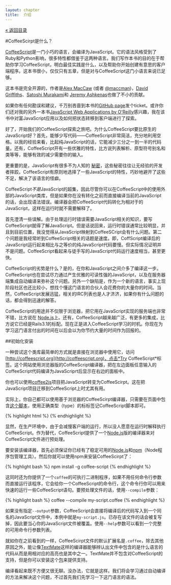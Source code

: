 ```yaml
---
layout: chapter
title:  介绍
---
```


<div class="back"><a href="/tlboc/">&laquo; 返回目录</a></div>

#CoffeeScirpt是什么？

[CoffeeScript](http://coffeescript.org)是一门小巧的语言，会编译为JavaScript。它的语法风格受到了Ruby和Python影响，很多特性都借鉴于这两种语言。我们写作本书的目的在于帮助你学习CoffeeScript，明白最佳实践是什么，以及帮助你开始创建有意思的客户端程序。这本书很小，仅仅只有五章，但是对与CoffeeScript这门小语言来说已足够。

这本书是完全开源的，作者是[Alex MacCaw](http://alexmaccaw.co.uk) (或者 [@maccman](http://twitter.com/maccman))，[David Griffiths](https://github.com/dxgriffiths)、[Satoshi Murakami](http://github.com/satyr)和 [Jeremy Ashkenas](https://github.com/jashkenas)也做了不小的贡献。

如果你有任何勘误和建议，千万别吝啬到本书的[GitHub page](https://github.com/arcturo/library)发个ticket。或许你们还对我的另外一本书[JavaScript Web Applications by O'Reilly](http://oreilly.com/catalog/9781449307530/)感兴趣，我在该书中对富JavaScript应用以及如何把状态转移到客户端进行了探索。

好了，开始我们的CoffeeScript探索之旅吧。为什么CoffeeScript要比原生的JavaScript好？首先，能够少写代码——CoffeeScript非常简洁，充分地利用空格。以我的经验来看，比起纯JavaScript的话，它能减少三分之一到一半的代码量。还有，CoffeeScript开有一些优雅的特性，比方说列表解析、原型符号别名和类等等，能够有效的减少需要你的输入。

更重要的是，JavaScript有很多不为人知的 [秘密](http://bonsaiden.github.com/JavaScript-Garden/)，这些秘密往往让无经验的开发者摔跤。CoffeeScript有原则地选择了一些JavaScript的特性，巧妙地避开了这些不足，解决了该语言的怪癖。 

CoffeeScript*不是*JavaScript的超集，因此尽管你可以在CoffeeScript中的使用外部的JavaScript类库，但是如果你在没有转化之前而直接编译当前的JavaScript的话，会出现语法错误。编译器会把CoffeeScript代码转化为相对于的JavaScript，这样在运行时就不需要解释了。

首先澄清一些误解。由于处理运行时错误需要JavaScript相关的知识，要写CoffeeScript就得了解JavaScript。但是话说回来，运行时错误通常比较明显，并且到目前位置，我没觉得从JavaScript映射到CoffeeSCript会有什么问题。第二个问题是我经常听到CoffeeScript相关的话题是速度。即，CoffScript编译后的JavaScript运行起来相比与之等价的纯JavaScript代码要慢。但实际情况证明并不是问题。CoffeeScript看起来与徒手写的JavaScript代码运行速度相当，甚至更快。

CoffeeScript的劣势是什么？是的，在你和JavaScript之间介多了编译这一步。CoffeeScript也在尝试尽力通过产生优雅的可读性强的JavaScript，以及在服务器端集成自动编译来弥补这个问题。另外一个缺陷是，作为一个新的语言，事实上现阶段社区也还比较小，想找个懂这门语言的合伙人会花费你的大量你的时间。当然，CoffeeScript发展迅猛，相关的IRC列表也是人才济济，如果你有什么问题的话，都会得到迅速的解答。

CoffeeScript的用途并不仅限于浏览器，把它用在JavaScript实现的服务端也非常不错，比方说在 [Node.js](http://nodejs.org/)上。还有，CoffeeScript越来越广泛，有更多的集成，比方说它已经是Rails3.1的标配。现在正是进入CoffeeScript学习的时机。你现在为学习这门语言付出的时间在以后会以为你节约大量的时间作为回报的。

##初始化安装

一种尝试这个类库最简单的方式就是直接在浏览器中使用它，访问[http://coffeescript.org](http://coffeescript.org)，点击*Try CoffeeScript*标签。这个网站使用浏览器版的CoffeeScript编译器，把在左边面板任意输入的CoffeeScript代码编译为JavaScriprt后显示在右边的面板中。

你也可以使用[coffee2js](http://coffee2js.org)项目把JavaScript转变为CoffeeScirpt。这在把JavaScript项目迁移到CoffeeScript上时尤其有用。

实际上，你自己都可以使用基于浏览器的CoffeeScirpt编译器，只需要在页面中包含[这个脚本](http://jashkenas.github.com/coffee-script/extras/coffee-script.js)，使用正确类型（type）的标标签记CoffeeScript脚本即可。

{% highlight html %}
    <script src="http://jashkenas.github.com/coffee-script/extras/coffee-script.js" type="text/javascript" charset="utf-8"></script>
    <script type="text/coffeescript">
      # Some CoffeeScript
    </script>
{% endhighlight %}
    
显然，在生产环境中，由于会减慢客户端的运行，所以没人愿意在运行时解释执行CoffeeScript。作为替代，CoffeeScript提供了一个[Node.js](http://nodejs.org)版的编译器来对CoffeeScript文件进行预处理。

要安装该编译器，首先必须保证你已经有了稳定可用的[Node.js](http://nodejs.org/)和[npm](http://npmjs.org/)（Node程序包管理工具）。然后你就可以使用npm来安装CoffeeScirpt了：

{% highlight bash %}
    npm install -g coffee-script
{% endhighlight %}

这同时还为你提供了一个`coffee`的可执行二进制程序，如果不用任何命令行参数而直接运行该程序，它会给你一个CoffeeScript的命令行，这个命令行你可以用来快速的运行一些CoffeeScript语句。要预处理文件的话，使用`--compile`参数：

{% highlight bash %}
    coffee --compile my-script.coffee
{% endhighlight %}

如果没有指定`--output`参数，CoffeeScript会直接将编译后的代码写入到一个同名的JavaScript文件中，本例中就是`my-script.js`。已存在该文件的话会被复写掉，因此要当心你的JavaScript文件被覆盖。使用`--help`参数可以看到一个完整的可用命令行参数列表。

就如你在之前看到的一样，CoffeeScirpt文件的默认扩展名是`.coffee`，除去其他原因之外，能让像[TextMate](http://macromates.com/)这样的编译器能够辨认出文件中包含的是什么语言的代码从而是用相对应的高亮也是其中之一。TextMate并不包含对CoffeeScript的支持，但是你可以安装这个[包](https://github.com/jashkenas/coffee-script-tmbundle)来提供支持。

编译看起来既不方便又很无聊。没办法，它就是这样。我们将会学习通过自动编译的方法来解决这个问题，不过首先我们先学习一下这门语言的语法。

